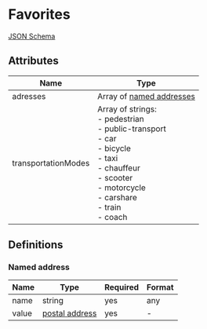 Favorites
=========

[JSON Schema](schemas/favorites.schema.json)


Attributes
----------


| Name                   | Type
| -----------------------|----------
| adresses               | Array of [named addresses](#named-address)
| transportationModes    | Array of strings: <br/>- pedestrian<br/>- public-transport<br/>- car<br/>- bicycle<br/>- taxi<br/>- chauffeur<br/>- scooter<br/>- motorcycle<br/>- carshare<br/>- train<br/>- coach


Definitions
-----------


### Named address

| Name              | Type                                                  | Required | Format
| ------------------|-------------------------------------------------------|----------|---------------------------------
| name              | string                                                | yes      | any
| value             | [postal address](field-types.md#postal-address-field) | yes      | -


